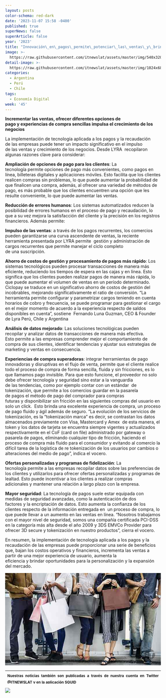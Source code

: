 ```yaml
---
layout: posts
color-schema: red-dark
date: '2023-11-07 15:58 -0400'
published: true
superNews: false
superArticle: false
year: '2023'
title: "Innovación\_en\_pagos\_permite\_potenciar\_las\_ventas\_y\_brindar\_una\_experiencia\_superior\_al\_consumidor"
image: >-
  https://raw.githubusercontent.com/itnewslat/assets/master/img/540x320/Compradores-Varios-p.jpg
detail-image: >-
  https://raw.githubusercontent.com/itnewslat/assets/master/img/1024x680/Compradores-Varios-g.jpg
categories:
  - Argentina
  - Perú
  - Chile
tags:
  - Economía Digital
week: '45'
---
```

**Incrementar las ventas, ofrecer diferentes opciones de pago y experiencias de compra sencillas impulsa el crecimiento de los negocios**


La implementación de tecnología aplicada a los pagos y la recaudación de las empresas puede tener un impacto significativo en el impulso de las ventas y crecimiento de los negocios. Desde LYRA  recopilaron algunas razones clave para considerar:

**Ampliación de opciones de pago para los clientes**: La tecnología permite opciones de pago más convenientes, como pagos en línea, billeteras digitales y aplicaciones móviles. Esto facilita que los clientes realicen compras sin problemas, lo que puede aumentar la probabilidad de que finalicen una compra, además, al ofrecer una variedad de métodos de pago, es más probable que los clientes encuentren una opción que les resulte conveniente, lo que puede aumentar las ventas. 

**Reducción de errores humanos**: Los sistemas automatizados reducen la posibilidad de errores humanos en el proceso de pago y recaudación, lo que a su vez mejora la satisfacción del cliente y la precisión en los registros financieros. Además permite:

**Impulso de las ventas**: a través de los pagos recurrentes, los comercios pueden garantizarse una curva ascendente de ventas, la reciente herramienta presentada por LYRA permite  gestión y administración de cargos recurrentes que permite manejar el ciclo completo de una suscripción.

**Ahorro de costos de gestión y procesamiento de pagos más rápido**: Los sistemas tecnológicos pueden procesar transacciones de manera más eficiente, reduciendo los tiempos de espera en las cajas y en línea. Esto significa que los clientes pueden realizar pagos de manera más rápida, lo que puede aumentar el volumen de ventas en un período determinado. Ciclopay se traduce en un significativo ahorro de costos de gestión del incobrables, mejorando significativamente el ratio de conversión. “La herramienta permite configurar y parametrizar cargos teniendo en cuenta horarios de cobro y frecuencia, se puede programar para gestionar el cargo en el mejor momento de acuerdo a la experiencia respecto de saldos disponibles en cuenta”, sostiene  Fernando Luna Guzman, CEO & Founder de Lyra Perú, Chile y Argentina

**Análisis de datos mejorado**: Las soluciones tecnológicas pueden recopilar y analizar datos de transacciones de manera más efectiva. Esto permite a las empresas comprender mejor el comportamiento de compra de sus clientes, identificar tendencias y ajustar sus estrategias de marketing y ventas en consecuencia.

**Experiencias de compra superadoras**: integrar herramientas de pago innovadoras y disruptivas en el flujo de venta, permite que el cliente realice todo el proceso de compra de forma sencilla, fluida y sin fricciones, es lo que llamamos pago invisible. Para que esto funcione, el proveedor no solo debe ofrecer tecnología y seguridad sino estar a la vanguardia de las tendencias, como por ejemplo contar con un estándar  de tokenización, que permite a los comercios guardar en la pasarela de pagos el método de pago del comprador para compras futuras y disponibilizar sin fricción en las siguientes compras del usuario en solo un click.  Esto brinda una excelente experiencia de compra, un proceso de pago fluido y ágil además de seguro. “La evolución de los servicios de tokenización, es la “tokenización marca” es decir, se contrastan los datos almacenados previamente con Visa, Mastercard y Amex  de esta manera, el token y los datos de tarjeta se encuentra siempre vigentes y actualizados respectivamente en el CoF (card on file) administrado por gateway o pasarela de pagos, eliminando cualquier tipo de fricción, haciendo el proceso de compra más fluido para el consumidor y evitando al comercio la difícil tarea de la logística de re tokenización de los usuarios por cambios o alteraciones del medio de pago”, indica el vocero.

**Ofertas personalizadas y programas de fidelización**: La tecnología permite a las empresas recopilar datos sobre las preferencias de los clientes y utilizarlos para ofrecer ofertas personalizadas y programas de lealtad. Esto puede incentivar a los clientes a realizar compras adicionales y mantener una relación a largo plazo con la empresa.

**Mayor seguridad**: La tecnología de pagos suele estar equipada con medidas de seguridad avanzadas, como la autenticación de dos factores y la encriptación de datos. Esto aumenta la confianza de los clientes respecto de la información entregada en  un proceso de compra, lo que puede llevar a un aumento en las ventas en línea. “Nosotros trabajamos con el mayor nivel de seguridad, somos una compañía certificada PCI-DSS en la categoría más alta desde el año 2009 y 3DS EMVCo Provider para ofrecer 3D secure y tokenización en nuestro productos”, cierra el vocero.

En resumen, la implementación de tecnología aplicada a los pagos y la recaudación de las empresas puede proporcionar una serie de beneficios que, bajan los costos operativos y financieros, incrementa las ventas a partir de una mejor experiencia de usuario, aumenta la eficiencia y brindar oportunidades para la personalización y la expansión del mercado.

![](https://raw.githubusercontent.com/itnewslat/assets/master/img/540x320/Compradores-Varios-p.jpg)

<table style="height: 42px;" width="569">
<tbody>
<tr>
<td style="text-align: justify;"><sub><strong>Nuestras noticias también son publicadas a través de nuestra cuenta en Twitter <a href="https://twitter.com/itnewslat?lang=es">@ITNEWSLAT</a> y en la aplicación <a href="https://squidapp.co/en/">SQUID</a></strong></sub></td>
</tr>
</tbody>
</table>

<img src="https://tracker.metricool.com/c3po.jpg?hash=56f88a41e39ab42c063cc51676587a04"/>
